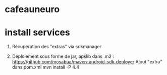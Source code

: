 cafeauneuro
===========

# install services 

1) Récupération des "extras" via sdkmanager

2) Déploiement sous forme de jar, apklib dans .m2 :
https://github.com/mosabua/maven-android-sdk-deployer
Ajout "extra" dans pom.xml
mvn install -P 4.4
